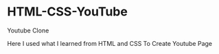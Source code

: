 # HTML-CSS-YouTube
Youtube Clone 


Here I used what I learned from HTML and CSS To Create Youtube Page

